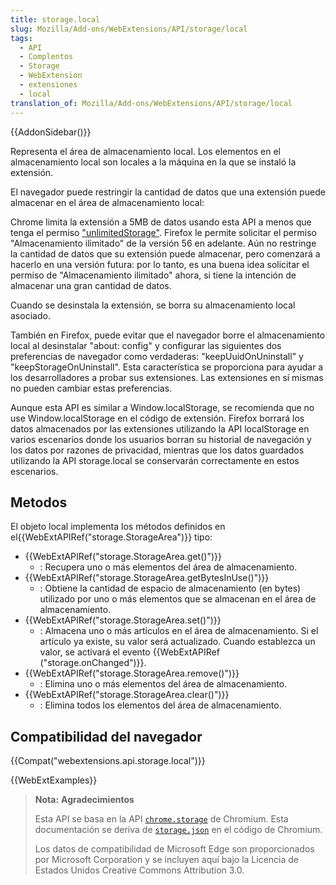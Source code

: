 ```yaml
---
title: storage.local
slug: Mozilla/Add-ons/WebExtensions/API/storage/local
tags:
  - API
  - Complentos
  - Storage
  - WebExtension
  - extensiones
  - local
translation_of: Mozilla/Add-ons/WebExtensions/API/storage/local
---
```


{{AddonSidebar()}}

Representa el área de almacenamiento local. Los elementos en el almacenamiento local son locales a la máquina en la que se instaló la extensión.

El navegador puede restringir la cantidad de datos que una extensión puede almacenar en el área de almacenamiento local:

Chrome limita la extensión a 5MB de datos usando esta API a menos que tenga el permiso ["unlimitedStorage"](/en-US/Add-ons/WebExtensions/manifest.json/permissions#Unlimited_storage).
Firefox le permite solicitar el permiso "Almacenamiento ilimitado" de la versión 56 en adelante. Aún no restringe la cantidad de datos que su extensión puede almacenar, pero comenzará a hacerlo en una versión futura: por lo tanto, es una buena idea solicitar el permiso de "Almacenamiento ilimitado" ahora, si tiene la intención de almacenar una gran cantidad de datos.

Cuando se desinstala la extensión, se borra su almacenamiento local asociado.

También en Firefox, puede evitar que el navegador borre el almacenamiento local al desinstalar "about: config" y configurar las siguientes dos preferencias de navegador como verdaderas: "keepUuidOnUninstall" y "keepStorageOnUninstall". Esta característica se proporciona para ayudar a los desarrolladores a probar sus extensiones. Las extensiones en sí mismas no pueden cambiar estas preferencias.

Aunque esta API es similar a Window\.localStorage, se recomienda que no use Window\.localStorage en el código de extensión. Firefox borrará los datos almacenados por las extensiones utilizando la API localStorage en varios escenarios donde los usuarios borran su historial de navegación y los datos por razones de privacidad, mientras que los datos guardados utilizando la API storage.local se conservarán correctamente en estos escenarios.

## Metodos

El objeto local implementa los métodos definidos en el{{WebExtAPIRef("storage.StorageArea")}} tipo:

- {{WebExtAPIRef("storage.StorageArea.get()")}}
  - : Recupera uno o más elementos del área de almacenamiento.
- {{WebExtAPIRef("storage.StorageArea.getBytesInUse()")}}
  - : Obtiene la cantidad de espacio de almacenamiento (en bytes) utilizado por uno o más elementos que se almacenan en el área de almacenamiento.
- {{WebExtAPIRef("storage.StorageArea.set()")}}
  - : Almacena uno o más artículos en el área de almacenamiento. Si el artículo ya existe, su valor será actualizado. Cuando establezca un valor, se activará el evento {{WebExtAPIRef ("storage.onChanged")}}.
- {{WebExtAPIRef("storage.StorageArea.remove()")}}
  - : Elimina uno o más elementos del área de almacenamiento.
- {{WebExtAPIRef("storage.StorageArea.clear()")}}
  - : Elimina todos los elementos del área de almacenamiento.

## Compatibilidad del navegador

{{Compat("webextensions.api.storage.local")}}

{{WebExtExamples}}

> **Nota:** **Agradecimientos**
>
> Esta API se basa en la API [`chrome.storage`](https://developer.chrome.com/extensions/storage#property-local) de Chromium. Esta documentación se deriva de [`storage.json`](https://chromium.googlesource.com/chromium/src/+/master/extensions/common/api/storage.json) en el código de Chromium.
>
> Los datos de compatibilidad de Microsoft Edge son proporcionados por Microsoft Corporation y se incluyen aquí bajo la Licencia de Estados Unidos Creative Commons Attribution 3.0.

<!--
// Copyright 2015 The Chromium Authors. All rights reserved.
//
// Redistribution and use in source and binary forms, with or without
// modification, are permitted provided that the following conditions are
// met:
//
//    * Redistributions of source code must retain the above copyright
// notice, this list of conditions and the following disclaimer.
//    * Redistributions in binary form must reproduce the above
// copyright notice, this list of conditions and the following disclaimer
// in the documentation and/or other materials provided with the
// distribution.
//    * Neither the name of Google Inc. nor the names of its
// contributors may be used to endorse or promote products derived from
// this software without specific prior written permission.
//
// THIS SOFTWARE IS PROVIDED BY THE COPYRIGHT HOLDERS AND CONTRIBUTORS
// "AS IS" AND ANY EXPRESS OR IMPLIED WARRANTIES, INCLUDING, BUT NOT
// LIMITED TO, THE IMPLIED WARRANTIES OF MERCHANTABILITY AND FITNESS FOR
// A PARTICULAR PURPOSE ARE DISCLAIMED. IN NO EVENT SHALL THE COPYRIGHT
// OWNER OR CONTRIBUTORS BE LIABLE FOR ANY DIRECT, INDIRECT, INCIDENTAL,
// SPECIAL, EXEMPLARY, OR CONSEQUENTIAL DAMAGES (INCLUDING, BUT NOT
// LIMITED TO, PROCUREMENT OF SUBSTITUTE GOODS OR SERVICES; LOSS OF USE,
// DATA, OR PROFITS; OR BUSINESS INTERRUPTION) HOWEVER CAUSED AND ON ANY
// THEORY OF LIABILITY, WHETHER IN CONTRACT, STRICT LIABILITY, OR TORT
// (INCLUDING NEGLIGENCE OR OTHERWISE) ARISING IN ANY WAY OUT OF THE USE
// OF THIS SOFTWARE, EVEN IF ADVISED OF THE POSSIBILITY OF SUCH DAMAGE.
-->
